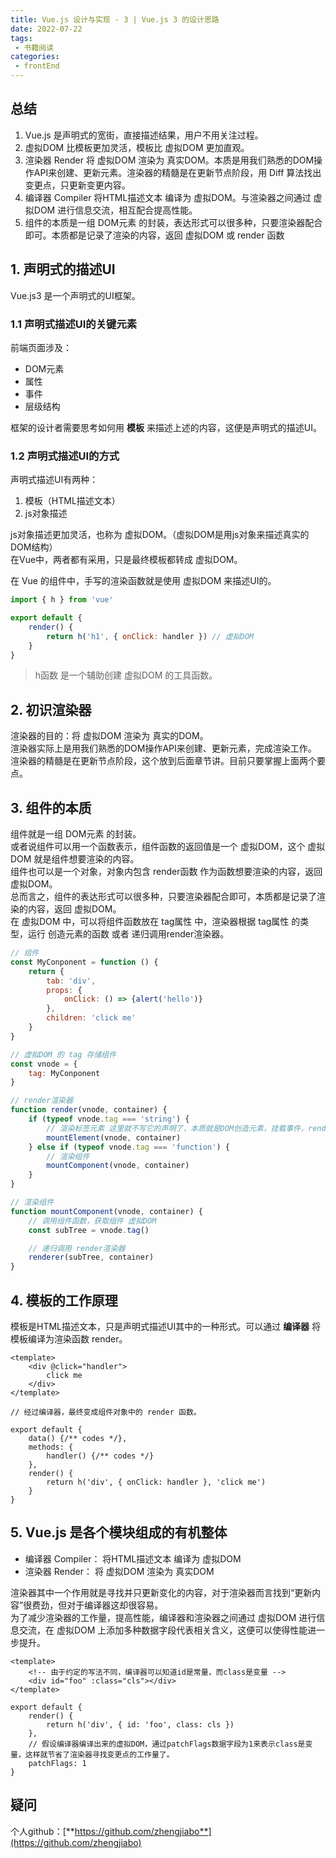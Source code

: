 ```yaml
---
title: Vue.js 设计与实现 - 3 | Vue.js 3 的设计思路
date: 2022-07-22
tags:
 - 书籍阅读
categories: 
 - frontEnd
---
```



## 总结
1. Vue.js 是声明式的宽街，直接描述结果，用户不用关注过程。
2. 虚拟DOM 比模板更加灵活，模板比 虚拟DOM 更加直观。
3. 渲染器 Render 将 虚拟DOM 渲染为 真实DOM。本质是用我们熟悉的DOM操作API来创建、更新元素。渲染器的精髓是在更新节点阶段，用 Diff 算法找出变更点，只更新变更内容。
4. 编译器 Compiler 将HTML描述文本 编译为 虚拟DOM。与渲染器之间通过 虚拟DOM 进行信息交流，相互配合提高性能。
5. 组件的本质是一组 DOM元素 的封装，表达形式可以很多种，只要渲染器配合即可。本质都是记录了渲染的内容，返回 虚拟DOM 或 render 函数


## 1. 声明式的描述UI
Vue.js3 是一个声明式的UI框架。    

### 1.1 声明式描述UI的关键元素
前端页面涉及：
- DOM元素
- 属性
- 事件
- 层级结构     

框架的设计者需要思考如何用 **模板** 来描述上述的内容，这便是声明式的描述UI。


### 1.2 声明式描述UI的方式
声明式描述UI有两种：
1. 模板（HTML描述文本）
2. js对象描述    

js对象描述更加灵活，也称为 虚拟DOM。（虚拟DOM是用js对象来描述真实的DOM结构）    
在Vue中，两者都有采用，只是最终模板都转成 虚拟DOM。

在 Vue 的组件中，手写的渲染函数就是使用 虚拟DOM 来描述UI的。
```javascript
import { h } from 'vue'

export default {
    render() {
        return h('h1', { onClick: handler }) // 虚拟DOM
    }
}
```
> h函数 是一个辅助创建 虚拟DOM 的工具函数。



## 2. 初识渲染器
渲染器的目的：将 虚拟DOM 渲染为 真实的DOM。    
渲染器实际上是用我们熟悉的DOM操作API来创建、更新元素，完成渲染工作。    
渲染器的精髓是在更新节点阶段，这个放到后面章节讲。目前只要掌握上面两个要点。



## 3. 组件的本质
组件就是一组 DOM元素 的封装。     
或者说组件可以用一个函数表示，组件函数的返回值是一个 虚拟DOM，这个 虚拟DOM 就是组件想要渲染的内容。    
组件也可以是一个对象，对象内包含 render函数 作为函数想要渲染的内容，返回 虚拟DOM。  
总而言之，组件的表达形式可以很多种，只要渲染器配合即可，本质都是记录了渲染的内容，返回 虚拟DOM。    
在 虚拟DOM 中，可以将组件函数放在 tag属性 中，渲染器根据 tag属性 的类型，运行 创造元素的函数 或者 递归调用render渲染器。
```javascript
// 组件
const MyConponent = function () {
    return {
        tab: 'div',
        props: {
            onClick: () => {alert('hello')}
        },
        children: 'click me'
    }
}

// 虚拟DOM 的 tag 存储组件
const vnode = {
    tag: MyConponent
}

// render渲染器
function render(vnode, container) {
    if (typeof vnode.tag === 'string') {
        // 渲染标签元素 这里就不写它的声明了，本质就是DOM创造元素，挂载事件，render函数递归调用其children。
        mountElement(vnode, container)
    } else if (typeof vnode.tag === 'function') { 
        // 渲染组件
        mountComponent(vnode, container)
    }
}

// 渲染组件
function mountComponent(vnode, container) {
    // 调用组件函数，获取组件 虚拟DOM
    const subTree = vnode.tag()

    // 递归调用 render渲染器
    renderer(subTree, container)
}

```



## 4. 模板的工作原理
模板是HTML描述文本，只是声明式描述UI其中的一种形式。可以通过 **编译器** 将模板编译为渲染函数 render。
```vue
<template>
    <div @click="handler">
        click me 
    </div>
</template>

// 经过编译器，最终变成组件对象中的 render 函数。

export default {
    data() {/** codes */},
    methods: {
        handler() {/** codes */}
    },
    render() {
        return h('div', { onClick: handler }, 'click me')
    }
}

```



## 5. Vue.js 是各个模块组成的有机整体
- 编译器 Compiler： 将HTML描述文本 编译为 虚拟DOM
- 渲染器 Render： 将 虚拟DOM 渲染为 真实DOM     


渲染器其中一个作用就是寻找并只更新变化的内容，对于渲染器而言找到“更新内容”很费劲，但对于编译器这却很容易。    
为了减少渲染器的工作量，提高性能，编译器和渲染器之间通过 虚拟DOM 进行信息交流，在 虚拟DOM 上添加多种数据字段代表相关含义，这便可以使得性能进一步提升。

```vue
<template>
    <!-- 由于约定的写法不同，编译器可以知道id是常量，而class是变量 -->
    <div id="foo" :class="cls"></div>
</template>

export default {
    render() {
        return h('div', { id: 'foo', class: cls })
    },
    // 假设编译器编译出来的虚拟DOM，通过patchFlags数据字段为1来表示class是变量，这样就节省了渲染器寻找变更点的工作量了。
    patchFlags: 1
}
```














## 疑问


个人github：[**https://github.com/zhengjiabo**](https://github.com/zhengjiabo) 